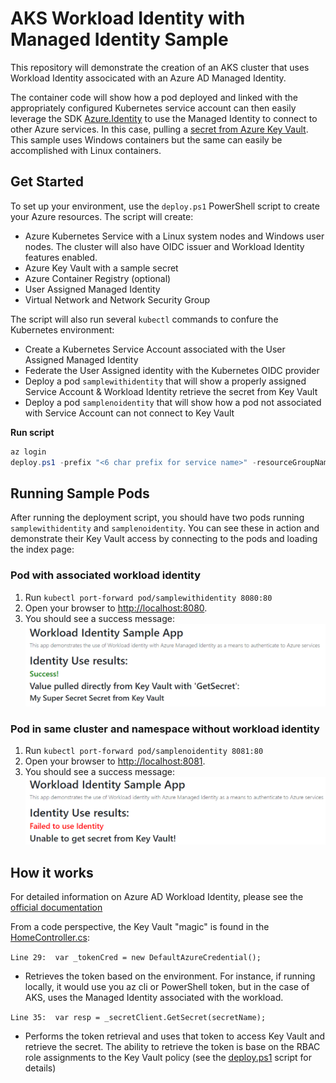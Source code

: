 # AKS Workload Identity with Managed Identity Sample

This repository will demonstrate the creation of an AKS cluster that uses Workload Identity associcated with an Azure AD Managed Identity. 

The container code will show how a pod deployed and linked with the appropriately configured Kubernetes service account can then easily leverage the SDK [Azure.Identity](https://docs.microsoft.com/en-us/dotnet/api/overview/azure/identity-readme) to use the Managed Identity to connect to other Azure services. In this case, pulling a [secret from Azure Key Vault](https://docs.microsoft.com/en-us/dotnet/api/overview/azure/security.keyvault.secrets-readme). This sample uses Windows containers but the same can easily be accomplished with Linux containers.


## Get Started

To set up your environment, use the `deploy.ps1` PowerShell script to create your Azure resources. The script will create:

- Azure Kubernetes Service with a Linux system nodes and Windows user nodes. The cluster will also have OIDC issuer and Workload Identity features enabled.
- Azure Key Vault with a sample secret
- Azure Container Registry (optional)
- User Assigned Managed Identity
- Virtual Network and Network Security Group

The script will also run several `kubectl` commands to confure the Kubernetes environment:

- Create a Kubernetes Service Account associated with the User Assigned Managed Identity
- Federate the User Assigned identity with the Kubernetes OIDC provider
- Deploy a pod `samplewithidentity` that will show a properly assigned Service Account & Workload Identity retrieve the secret from Key Vault
- Deploy a pod `samplenoidentity`  that will show how a pod not associated with Service Account can not connect to Key Vault

**Run script**

``` PowerShell
az login
deploy.ps1 -prefix "<6 char prefix for service name>" -resourceGroupName "<group name>" -includeContainerRegistry "<$true|$false>"
```

## Running Sample Pods

After running the deployment script, you should have two pods running `samplewithidentity` and `samplenoidentity`. You can see these in action and demonstrate their Key Vault access by connecting to the pods and loading the index page:

### Pod with associated workload identity

1. Run `kubectl port-forward pod/samplewithidentity 8080:80` 
2. Open your browser to [http://localhost:8080](http://localhost:8080). 
3. You should see a success message:
![success image](img/success.png)


### Pod in same cluster and namespace without workload identity

1. Run `kubectl port-forward pod/samplenoidentity 8081:80` 
2. Open your browser to [http://localhost:8081](http://localhost:8081). 
3. You should see a success message:
![fail image](img/fail.png)

## How it works

For detailed information on Azure AD Workload Identity, please see the [official documentation](https://docs.microsoft.com/en-us/samples/azure-samples/azure-ad-workload-identity/azure-ad-workload-identity/)

From a code perspective, the Key Vault "magic" is found in the [HomeController.cs](/IdentitySample/Controllers/HomeController.cs):

`Line 29:  var _tokenCred = new DefaultAzureCredential();`

-	Retrieves the token based on the environment. For instance, if running locally, it would use you az cli or PowerShell token, but in the case of AKS, uses the Managed Identity associated with the workload. 

`Line 35:  var resp = _secretClient.GetSecret(secretName);`

-	Performs the token retrieval and uses that token to access Key Vault and retrieve the secret. The ability to retrieve the token is base on the RBAC role assignments to the Key Vault policy (see the [deploy.ps1](deploy.ps1) script for details)


